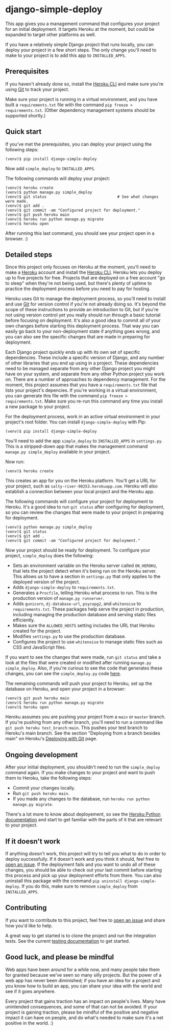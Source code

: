 django-simple-deploy
===

This app gives you a management command that configures your project for an initial deployment. It targets Heroku at the moment, but could be expanded to target other platforms as well.

If you have a relatively simple Django project that runs locally, you can deploy your project in a few short steps. The only change you'll need to make to your project is to add this app to `INSTALLED_APPS`.

Prerequisites
---

If you haven't already done so, install the [Heroku CLI](https://devcenter.heroku.com/articles/heroku-cli) and make sure you're using [Git](https://git-scm.com) to track your project.

Make sure your project is running in a virtual environment, and you have built a `requirements.txt` file with the command `pip freeze > requirements.txt`. (Other dependency management systems should be supported shortly.)

Quick start
---

If you've met the prerequisites, you can deploy your project using the following steps:

```
(venv)$ pip install django-simple-deploy
```

Now add `simple_deploy` to `INSTALLED_APPS`.

The following commands will deploy your project:

```
(venv)$ heroku create
(venv)$ python manage.py simple_deploy
(venv)$ git status                               # See what changes were made.
(venv)$ git add .
(venv)$ git commit -am "Configured project for deployment."
(venv)$ git push heroku main
(venv)$ heroku run python manage.py migrate
(venv)$ heroku open
```

After running this last command, you should see your project open in a browser. :)

Detailed steps
---

Since this project only focuses on Heroku at the moment, you'll need to make a [Heroku](https://heroku.com/) account and install the [Heroku CLI](https://devcenter.heroku.com/articles/heroku-cli). Heroku lets you deploy up to five projects for free. Projects that are deployed on a free account "go to sleep" when they're not being used, but there's plenty of uptime to practice the deployment process before you need to pay for hosting.

Heroku uses Git to manage the deployment process, so you'll need to install and use [Git](https://git-scm.com) for version control if you're not already doing so. It's beyond the scope of these instructions to provide an introduction to Git, but if you're not using version control yet you really should run through a basic tutorial before focusing on deployment. It's also a good idea to commit all of your own changes before starting this deployment process. That way you can easily go back to your non-deployment state if anything goes wrong, and you can also see the specific changes that are made in preparing for deployment.

Each Django project quickly ends up with its own set of specific dependencies. These include a specific version of Django, and any number of other libraries that you end up using in a project. These dependencies need to be managed separate from any other Django project you might have on your system, and separate from any other Python project you work on. There are a number of approaches to dependency management. For the moment, this project assumes that you have a `requirements.txt` file that lists your project's depencies. If you're working in a virtual environment, you can generate this file with the command `pip freeze > requirements.txt`. Make sure you re-run this command any time you install a new package to your project.

For the deployment process, work in an active virtual environment in your project's root folder. You can install `django-simple-deploy` with Pip:

```
(venv)$ pip install django-simple-deploy
```

You'll need to add the app `simple_deploy` to `INSTALLED_APPS` in `settings.py`. This is a stripped-down app that makes the management command `manage.py simple_deploy` available in your project.

Now run:

```
(venv)$ heroku create
```

This creates an app for you on the Heroku platform. You'll get a URL for your project, such as `salty-river-90253.herokuapp.com`. Heroku will also establish a connection between your local project and the Heroku app.

The following commands will configure your project for deployment to Heroku. It's a good idea to run `git status` after configuring for deployment, so you can review the changes that were made to your project in preparing for deployment.

```
(venv)$ python manage.py simple_deploy
(venv)$ git status
(venv)$ git add .
(venv)$ git commit -am "Configured project for deployment."
```

Now your project should be ready for deployment. To configure your project, `simple_deploy` does the following:

- Sets an environment variable on the Heroku server called `ON_HEROKU`, that lets the project detect when it's being run on the Heroku server. This allows us to have a section in `settings.py` that only applies to the deployed version of the project.
- Adds `django-simple-deploy` to `requirements.txt`.
- Generates a `Procfile`, telling Heroku what process to run. This is the production version of `manage.py runserver`.
- Adds `gunicorn`, `dj-database-url`, `psycopg2`, and `whitenoise` to `requirements.txt`. These packages help serve the project in production, including managing the production database and serving static files efficiently.
- Makes sure the `ALLOWED_HOSTS` setting includes the URL that Heroku created for the project.
- Modifies `settings.py` to use the production database.
- Configures the project to use `whitenoise` to manage static files such as CSS and JavaScript files.

If you want to see the changes that were made, run `git status` and take a look at the files that were created or modified after running `manage.py simple_deploy`. Also, if you're curious to see the code that generates these changes, you can see the `simple_deploy.py` code [here](https://github.com/ehmatthes/django-simple-deploy/blob/main/simple_deploy/management/commands/simple_deploy.py).

The remaining commands will push your project to Heroku, set up the database on Heroku, and open your project in a browser:

```
(venv)$ git push heroku main
(venv)$ heroku run python manage.py migrate
(venv)$ heroku open
```

Heroku assumes you are pushing your project from a `main` or `master` branch. If you're pushing from any other branch, you'll need to run a command like `git push heroku test_branch:main`. This pushes your test branch to Heroku's main branch. See the section "Deploying from a branch besides main" on Heroku's [Deploying with Git](https://devcenter.heroku.com/articles/git#deploying-code) page.

Ongoing development
---

After your initial deployment, you shouldn't need to run the `simple_deploy` command again. If you make changes to your project and want to push them to Heroku, take the following steps:

- Commit your changes locally.
- Run `git push heroku main`.
- If you made any changes to the database, run `heroku run python manage.py migrate`.

There's a lot more to know about deployement, so see the [Heroku Python documentation](https://devcenter.heroku.com/categories/python-support) and start to get familiar with the parts of it that are relevant to your project.

If it doesn't work
----

If anything doesn't work, this project will try to tell you what to do in order to deploy successfully. If it doesn't work and you think it should, feel free to [open an issue](https://github.com/ehmatthes/django-simple-deploy/issues). If the deployment fails and you want to undo all of these changes, you should be able to check out your last commit before starting this process and pick up your deployment efforts from there. You can also uninstall this package with the command `pip uninstall django-simple-deploy`. If you do this, make sure to remove `simple_deploy` from `INSTALLED_APPS`.

Contributing
---

If you want to contribute to this project, feel free to [open an issue](https://github.com/ehmatthes/django-simple-deploy/issues) and share how you'd like to help.

A great way to get started is to clone the project and run the integration tests. See the current [testing documentation](integration_tests/README.md) to get started.

Good luck, and please be mindful
---

Web apps have been around for a while now, and many people take them for granted because we've seen so many silly projects. But the power of a web app has never been diminished; if you have an idea for a project and you know how to build an app, you can share your idea with the world and see if it goes anywhere.

Every project that gains traction has an impact on people's lives. Many have unintended consequences, and some of that can not be avoided. If your project is gaining traction, please be mindful of the positive and negative impact it can have on people, and do what's needed to make sure it's a net positive in the world. :)